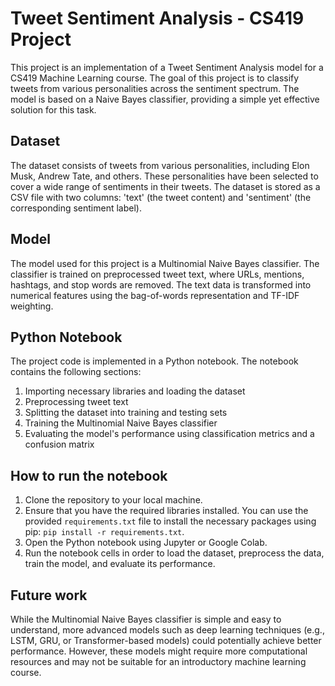# Tweet Sentiment Analysis - CS419 Project

This project is an implementation of a Tweet Sentiment Analysis model for a CS419 Machine Learning course. The goal of this project is to classify tweets from various personalities across the sentiment spectrum. The model is based on a Naive Bayes classifier, providing a simple yet effective solution for this task.

## Dataset

The dataset consists of tweets from various personalities, including Elon Musk, Andrew Tate, and others. These personalities have been selected to cover a wide range of sentiments in their tweets. The dataset is stored as a CSV file with two columns: 'text' (the tweet content) and 'sentiment' (the corresponding sentiment label).

## Model

The model used for this project is a Multinomial Naive Bayes classifier. The classifier is trained on preprocessed tweet text, where URLs, mentions, hashtags, and stop words are removed. The text data is transformed into numerical features using the bag-of-words representation and TF-IDF weighting.

## Python Notebook

The project code is implemented in a Python notebook. The notebook contains the following sections:

1. Importing necessary libraries and loading the dataset
2. Preprocessing tweet text
3. Splitting the dataset into training and testing sets
4. Training the Multinomial Naive Bayes classifier
5. Evaluating the model's performance using classification metrics and a confusion matrix

## How to run the notebook

1. Clone the repository to your local machine.
2. Ensure that you have the required libraries installed. You can use the provided `requirements.txt` file to install the necessary packages using pip: `pip install -r requirements.txt`.
3. Open the Python notebook using Jupyter or Google Colab.
4. Run the notebook cells in order to load the dataset, preprocess the data, train the model, and evaluate its performance.

## Future work

While the Multinomial Naive Bayes classifier is simple and easy to understand, more advanced models such as deep learning techniques (e.g., LSTM, GRU, or Transformer-based models) could potentially achieve better performance. However, these models might require more computational resources and may not be suitable for an introductory machine learning course.
